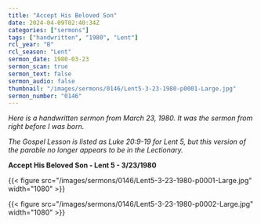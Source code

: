 ```yaml
---
title: "Accept His Beloved Son"
date: 2024-04-09T02:40:34Z
categories: ["sermons"]
tags: ["handwritten", "1980", "Lent"]
rcl_year: "B"
rcl_season: "Lent"
sermon_date: 1980-03-23
sermon_scan: true
sermon_text: false
sermon_audio: false
thumbnail: "/images/sermons/0146/Lent5-3-23-1980-p0001-Large.jpg"
sermon_number: "0146"
---
```


_Here is a handwritten sermon from March 23, 1980. It was the sermon from right before I was born._

<!--more-->

_The Gospel Lesson is listed as Luke 20:9-19 for Lent 5, but this version of the parable no longer appears to be in the Lectionary._

**Accept His Beloved Son - Lent 5 - 3/23/1980**

{{< figure src="/images/sermons/0146/Lent5-3-23-1980-p0001-Large.jpg" width="1080" >}}

{{< figure src="/images/sermons/0146/Lent5-3-23-1980-p0002-Large.jpg" width="1080" >}}
